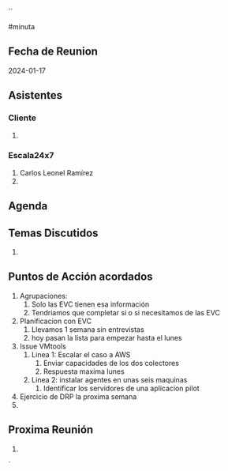 ``

#minuta
## Fecha de Reunion
2024-01-17

## Asistentes

### Cliente
1. 
### Escala24x7
1. Carlos Leonel Ramírez
2. 

## Agenda

## Temas Discutidos
1. 

## Puntos de Acción acordados
1. Agrupaciones:
	1. Solo las EVC tienen esa información
	2. Tendriamos que completar si o si necesitamos de las EVC
2. Planificacion con EVC
	1. Llevamos 1 semana sin entrevistas
	2. hoy pasan la lista para empezar hasta el lunes
3. Issue VMtools
	1. Linea 1: Escalar el caso a AWS
		1. Enviar capacidades de los dos colectores
		2. Respuesta maxima lunes
	2. Linea 2: instalar agentes en unas seis maquinas
		1. Identificar los servidores de una aplicacion pilot
4. Ejercicio de DRP la proxima semana
5. 

## Proxima Reunión
1.  

`